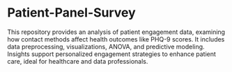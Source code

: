 # Patient-Panel-Survey
This repository provides an analysis of patient engagement data, examining how contact methods affect health outcomes like PHQ-9 scores. It includes data preprocessing, visualizations, ANOVA, and predictive modeling. Insights support personalized engagement strategies to enhance patient care, ideal for healthcare and data professionals.
